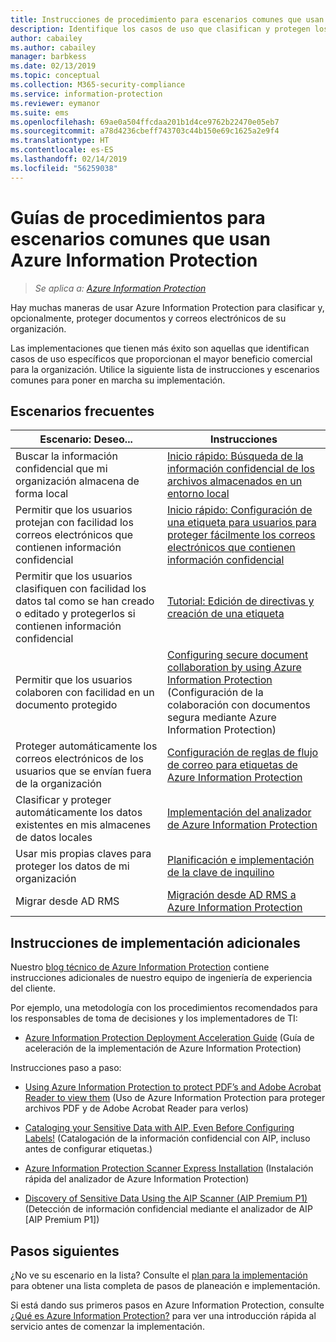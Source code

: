 ```yaml
---
title: Instrucciones de procedimiento para escenarios comunes que usan Azure Information Protection.
description: Identifique los casos de uso que clasifican y protegen los datos de su organización mediante el uso de Azure Information Protection.
author: cabailey
ms.author: cabailey
manager: barbkess
ms.date: 02/13/2019
ms.topic: conceptual
ms.collection: M365-security-compliance
ms.service: information-protection
ms.reviewer: eymanor
ms.suite: ems
ms.openlocfilehash: 69ae0a504ffcdaa201b1d4ce9762b22470e05eb7
ms.sourcegitcommit: a78d4236cbeff743703c44b150e69c1625a2e9f4
ms.translationtype: HT
ms.contentlocale: es-ES
ms.lasthandoff: 02/14/2019
ms.locfileid: "56259038"
---
```

# <a name="how-to-guides-for-common-scenarios-that-use-azure-information-protection"></a>Guías de procedimientos para escenarios comunes que usan Azure Information Protection

>*Se aplica a: [Azure Information Protection](https://azure.microsoft.com/pricing/details/information-protection)*

Hay muchas maneras de usar Azure Information Protection para clasificar y, opcionalmente, proteger documentos y correos electrónicos de su organización. 

Las implementaciones que tienen más éxito son aquellas que identifican casos de uso específicos que proporcionan el mayor beneficio comercial para la organización. Utilice la siguiente lista de instrucciones y escenarios comunes para poner en marcha su implementación.

## <a name="common-scenarios"></a>Escenarios frecuentes

|Escenario: Deseo...|Instrucciones|
|----------------|---------------|
|Buscar la información confidencial que mi organización almacena de forma local|[Inicio rápido: Búsqueda de la información confidencial de los archivos almacenados en un entorno local](quickstart-findsensitiveinfo.md)|
|Permitir que los usuarios protejan con facilidad los correos electrónicos que contienen información confidencial|[Inicio rápido: Configuración de una etiqueta para usuarios para proteger fácilmente los correos electrónicos que contienen información confidencial](quickstart-label-dnf-protectedemail.md)|
|Permitir que los usuarios clasifiquen con facilidad los datos tal como se han creado o editado y protegerlos si contienen información confidencial| [Tutorial: Edición de directivas y creación de una etiqueta](infoprotect-quick-start-tutorial.md)|
|Permitir que los usuarios colaboren con facilidad en un documento protegido|[Configuring secure document collaboration by using Azure Information Protection](secure-collaboration-documents.md) (Configuración de la colaboración con documentos segura mediante Azure Information Protection)|
|Proteger automáticamente los correos electrónicos de los usuarios que se envían fuera de la organización| [Configuración de reglas de flujo de correo para etiquetas de Azure Information Protection](configure-exo-rules.md)
|Clasificar y proteger automáticamente los datos existentes en mis almacenes de datos locales|[Implementación del analizador de Azure Information Protection](deploy-aip-scanner.md)|
|Usar mis propias claves para proteger los datos de mi organización| [Planificación e implementación de la clave de inquilino](plan-implement-tenant-key.md)|
|Migrar desde AD RMS|[Migración desde AD RMS a Azure Information Protection](migrate-from-ad-rms-to-azure-rms.md)|

## <a name="additional-deployment-instructions"></a>Instrucciones de implementación adicionales

Nuestro [blog técnico de Azure Information Protection](https://aka.ms/AIPblog) contiene instrucciones adicionales de nuestro equipo de ingeniería de experiencia del cliente.

Por ejemplo, una metodología con los procedimientos recomendados para los responsables de toma de decisiones y los implementadores de TI:

- [Azure Information Protection Deployment Acceleration Guide](https://techcommunity.microsoft.com/t5/Azure-Information-Protection/Azure-Information-Protection-Deployment-Acceleration-Guide/ba-p/334423) (Guía de aceleración de la implementación de Azure Information Protection)

Instrucciones paso a paso:

- [Using Azure Information Protection to protect PDF’s and Adobe Acrobat Reader to view them](https://techcommunity.microsoft.com/t5/Azure-Information-Protection/Using-Azure-Information-Protection-to-protect-PDF-s-and-Adobe/ba-p/282010) (Uso de Azure Information Protection para proteger archivos PDF y de Adobe Acrobat Reader para verlos)

- [Cataloging your Sensitive Data with AIP, Even Before Configuring Labels!](https://techcommunity.microsoft.com/t5/Azure-Information-Protection/Cataloging-your-Sensitive-Data-with-AIP-Even-Before-Configuring/ba-p/267241) (Catalogación de la información confidencial con AIP, incluso antes de configurar etiquetas.)

- [Azure Information Protection Scanner Express Installation](https://techcommunity.microsoft.com/t5/Azure-Information-Protection/Azure-Information-Protection-Scanner-Express-Installation/ba-p/265424) (Instalación rápida del analizador de Azure Information Protection)

- [Discovery of Sensitive Data Using the AIP Scanner (AIP Premium P1)](https://techcommunity.microsoft.com/t5/Azure-Information-Protection/Discovery-of-Sensitive-Data-Using-the-AIP-Scanner-AIP-Premium-P1/ba-p/252040) (Detección de información confidencial mediante el analizador de AIP [AIP Premium P1])

## <a name="next-steps"></a>Pasos siguientes

¿No ve su escenario en la lista? Consulte el [plan para la implementación](deployment-roadmap.md) para obtener una lista completa de pasos de planeación e implementación.

Si está dando sus primeros pasos en Azure Information Protection, consulte [¿Qué es Azure Information Protection?](what-is-information-protection.md) para ver una introducción rápida al servicio antes de comenzar la implementación.
